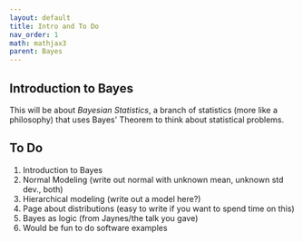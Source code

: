 ```yaml
---
layout: default
title: Intro and To Do
nav_order: 1
math: mathjax3
parent: Bayes
---
```


## Introduction to Bayes
This will be about _Bayesian Statistics_, a branch of statistics (more like a philosophy) that uses Bayes' Theorem to think about statistical problems. 

## To Do
 1. Introduction to Bayes
 1. Normal Modeling (write out normal with unknown mean, unknown std dev., both)
 1. Hierarchical modeling (write out a model here?)
 1. Page about distributions (easy to write if you want to spend time on this)
 1. Bayes as logic (from Jaynes/the talk you gave)
 1. Would be fun to do software examples